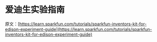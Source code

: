 # 爱迪生实验指南

原文：[https://learn.sparkfun.com/tutorials/sparkfun-inventors-kit-for-edison-experiment-guide](https://learn.sparkfun.com/tutorials/sparkfun-inventors-kit-for-edison-experiment-guide)
